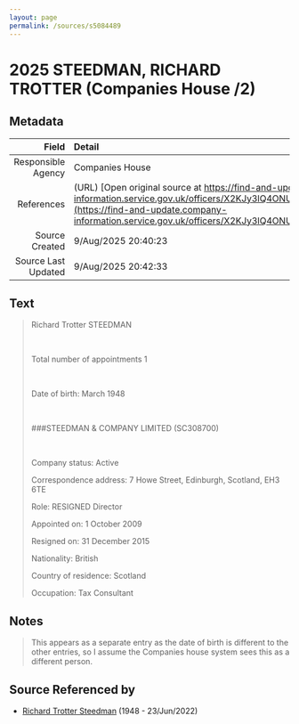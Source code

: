 ```yaml
---
layout: page
permalink: /sources/s5084489
---
```


# 2025 STEEDMAN, RICHARD TROTTER (Companies House /2)

## Metadata

Field | Detail
---:|:---
Responsible Agency | Companies House
References | (URL) [Open original source at https://find-and-update.company-information.service.gov.uk/officers/X2KJy3lQ4ONU3IO9IbIVuPfwiwI/appointments](https://find-and-update.company-information.service.gov.uk/officers/X2KJy3lQ4ONU3IO9IbIVuPfwiwI/appointments)
Source Created | 9/Aug/2025 20:40:23
Source Last Updated | 9/Aug/2025 20:42:33

## Text

> Richard Trotter STEEDMAN
>
> <br/>
>
> Total number of appointments 1
>
> <br/>
>
> Date of birth: March 1948
>
> <br/>
>
> ###STEEDMAN & COMPANY LIMITED (SC308700)
>
> <br/>
>
> Company status: Active
>
> Correspondence address: 7 Howe Street, Edinburgh, Scotland, EH3 6TE
>
> Role: RESIGNED Director
>
> Appointed on: 1 October 2009
>
> Resigned on: 31 December 2015
>
> Nationality: British
>
> Country of residence: Scotland
>
> Occupation: Tax Consultant
>

## Notes

> This appears as a separate entry as the date of birth is different to the other entries, so I assume the Companies house system sees this as a different person.
>


## Source Referenced by

* [Richard Trotter Steedman](../people/@65047040@-richard-trotter-steedman-b1948-d2022-6-23.md) (1948 - 23/Jun/2022)
